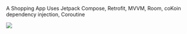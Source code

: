 A Shopping App Uses Jetpack Compose, Retrofit, MVVM, Room, coKoin dependency injection, Coroutine

![](app/src/main/res/drawable/bag.gif)